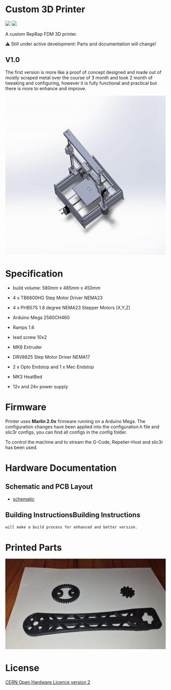 # Custom 3D Printer

<img src="https://img.shields.io/static/v1?label=info&message=under%20develop&color=yellow&style=plastic">
<img src="https://img.shields.io/static/v1?label=&message=v1.0&color=blue&style=plastic">

A custom RepRap FDM 3D printer.

⚠️ Still under active development: Parts and documentation will change!

## V1.0

The first version is more like a proof of concept designed and made out of mostly scraped metal over the course of 3 month and took 2 month of tweaking and configuring, however it is fully functional and practical but there is more to enhance and improve.
<p align="center">
    <img width="600" height="500" src="./media/explode_animation.gif">
</p>

# Specification

- build volume: 580mm x 485mm x 450mm

- 4 x TB6600HG Step Motor Driver NEMA23

- 4 x PHB57S 1.8 degree NEMA23 Stepper Motors (X,Y,Z)

- Arduino Mega 2560CH460

- Ramps 1.6

- lead screw 10x2 
  
- MK8 Extruder

- DRV8825 Step Motor Driver NEMA17 
  
- 2 x Opto Endstop and 1 x Mec Endstop

- MK3 HeatBed

- 12v and 24v power supply

# Firmware

Printer uses <b>Marlin 2.0x</b> firmware running on a Arduino Mega. The configuration changes have been applied into the configuration.h file and slic3r configs, you can find all configs in the config folder.

To control the machine and to stream the G-Code, Repetier-Host and slic3r has been used.

# Hardware Documentation

## Schematic and PCB Layout

- [schematic](electronics/schematic.pdf)
## Building InstructionsBuilding Instructions

    will make a build process for enhanced and better version.

# Printed Parts

<img src="media/samples.jpg">

# License

[CERN Open Hardware Licence version 2](license-cern_ohl_s_v2.txt)